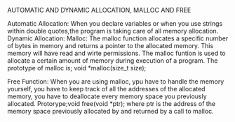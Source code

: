 AUTOMATIC AND DYNAMIC ALLOCATION, MALLOC AND FREE

Automatic Allocation: When you declare variables or when you use strings within double quotes,the program is taking care of all memory allocation.
Dynamic Allocation: Malloc: The malloc function allocates a specific number of bytes in memory and returns a pointer to the allocated memory. This memory will have read and wirte permissions.
The malloc funtion is used to allocate a certain amount of memory during execution of a program. The prototype of malloc is; void *malloc(size_t size);

Free Function: When you are using malloc, ypu have to handle the memory yourself, you have to keep track of all the addresses of the allocated memory, you have to deallocate every memory space you previously allocated. Protorype;void free(void *ptr);
where ptr is the address of the memory space previously allocated by and returned by a call to malloc.
